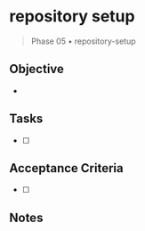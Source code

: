 # repository setup

> Phase 05 • repository-setup

## Objective
- 

## Tasks
- [ ] 

## Acceptance Criteria
- [ ] 

## Notes

